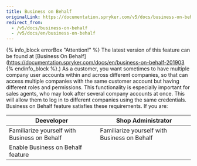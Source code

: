 ```yaml
---
title: Business on Behalf
originalLink: https://documentation.spryker.com/v5/docs/business-on-behalf
redirect_from:
  - /v5/docs/business-on-behalf
  - /v5/docs/en/business-on-behalf
---
```


{% info_block errorBox "Attention!" %}
The latest version of this feature can be found at [Business On Behalf](https://documentation.spryker.com/docs/en/business-on-behalf-201903
{% endinfo_block %}.)
As a customer, you want sometimes to have multiple company user accounts within and across different companies, so that can access multiple companies with the same customer account but having different roles and permissions.
This functionality is especially important for sales agents, who may look after several company accounts at once. This will allow them to log in to different companies using the same credentials. Business on Behalf feature satisfies these requirements.
If you are:

| Deeveloper | Shop Administrator |
| --- | --- |
| Familiarize yourself with Business on Behalf | Familiarize yourself with Business on Behalf |
| Enable Business on Behalf feature	 |  |

